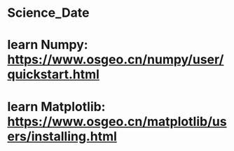 # Science_Date

# learn Numpy: https://www.osgeo.cn/numpy/user/quickstart.html

# learn Matplotlib: https://www.osgeo.cn/matplotlib/users/installing.html
